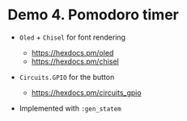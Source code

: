 # Demo 4. Pomodoro timer

* `Oled` + `Chisel` for font rendering
    - https://hexdocs.pm/oled
    - https://hexdocs.pm/chisel 

* `Circuits.GPIO` for the button
    - https://hexdocs.pm/circuits_gpio

* Implemented with `:gen_statem`
